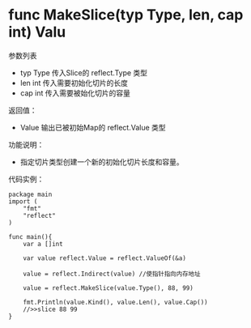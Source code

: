 # func MakeSlice(typ Type, len, cap int) Valu

参数列表

- typ Type 传入Slice的 reflect.Type 类型
- len int 传入需要初始化切片的长度
- cap int 传入需要被始化切片的容量

返回值：

- Value 输出已被初始Map的 reflect.Value 类型

功能说明：

- 指定切片类型创建一个新的初始化切片长度和容量。

代码实例：
	
	package main
	import (
		"fmt"
		"reflect"
	)
	
	func main(){
		var a []int
		
		var value reflect.Value = reflect.ValueOf(&a)
		
		value = reflect.Indirect(value) //使指针指向内存地址
		
		value = reflect.MakeSlice(value.Type(), 88, 99)
		
		fmt.Println(value.Kind(), value.Len(), value.Cap())
		//>>slice 88 99
	}
